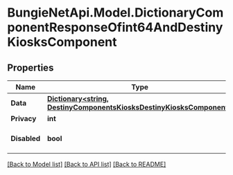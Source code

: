 
# BungieNetApi.Model.DictionaryComponentResponseOfint64AndDestinyKiosksComponent

## Properties

Name | Type | Description | Notes
------------ | ------------- | ------------- | -------------
**Data** | [**Dictionary&lt;string, DestinyComponentsKiosksDestinyKiosksComponent&gt;**](DestinyComponentsKiosksDestinyKiosksComponent.md) |  | [optional] 
**Privacy** | **int** |  | [optional] 
**Disabled** | **bool** | If true, this component is disabled. | [optional] 

[[Back to Model list]](../README.md#documentation-for-models)
[[Back to API list]](../README.md#documentation-for-api-endpoints)
[[Back to README]](../README.md)

